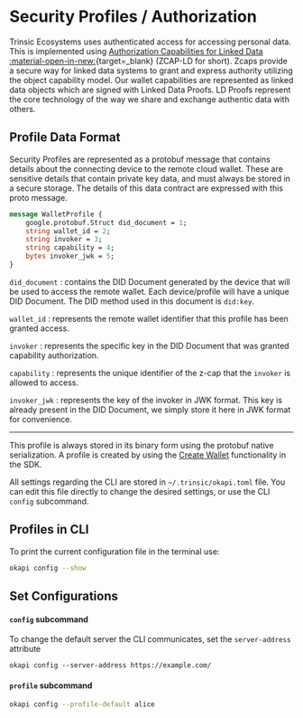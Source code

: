 
# Security Profiles / Authorization

Trinsic Ecosystems uses authenticated access for accessing personal data. This is implemented using [Authorization Capabilities for Linked Data :material-open-in-new:](https://w3c-ccg.github.io/zcap-ld/){target=_blank} (ZCAP-LD for short). Zcaps provide a secure way for linked data systems to grant and express authority utilizing the object capability model. Our wallet capabilities are represented as linked data objects which are signed with Linked Data Proofs. LD Proofs represent the core technology of the way we share and exchange authentic data with others.

## Profile Data Format

Security Profiles are represented as a protobuf message that contains details about the connecting device to the remote cloud wallet. These are sensitive details that contain private key data, and must always be stored in a secure storage. The details of this data contract are expressed with this proto message.

```proto
message WalletProfile {
    google.protobuf.Struct did_document = 1;
    string wallet_id = 2;
    string invoker = 3;
    string capability = 4;
    bytes invoker_jwk = 5;
}
```

`did_document`
:   contains the DID Document generated by the device that will be used to access the remote wallet. Each device/profile will have a unique DID Document. The DID method used in this document is `did:key`.

`wallet_id`
:   represents the remote wallet identifier that this profile has been granted access.

`invoker`
:   represents the specific key in the DID Document that was granted capability authorization.

`capability`
:   represents the unique identifier of the z-cap that the `invoker` is allowed to access.

`invoker_jwk`
:   represents the key of the invoker in JWK format. This key is already present in the DID Document, we simply store it here in JWK format for convenience.

---

This profile is always stored in its binary form using the protobuf native serialization. A profile is created by using the [Create Wallet](/reference/services/wallet-service/#create-wallet) functionality in the SDK.

All settings regarding the CLI are stored in `~/.trinsic/okapi.toml` file. You can edit this file directly to change the desired settings, or use the CLI `config` subcommand.

## Profiles in CLI

To print the current configuration file in the terminal use:

```bash
okapi config --show
```

## Set Configurations

#### `config` subcommand

To change the default server the CLI communicates, set the `server-address` attribute

```
okapi config --server-address https://example.com/
```

#### `profile` subcommand

```bash
okapi config --profile-default alice
```
